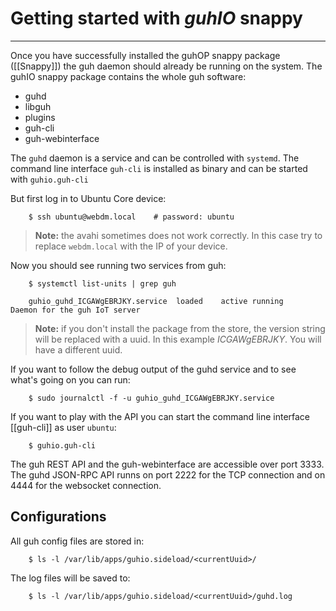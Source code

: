 # Getting started with *guhIO* snappy
--------------------------------------------

Once you have successfully installed the guhOP snappy package ([[Snappy]]) the guh daemon should already be running on the system. The guhIO snappy package contains the whole guh software:

* guhd
* libguh
* plugins
* guh-cli
* guh-webinterface

The `guhd` daemon is a service and can be controlled with `systemd`. The command line interface `guh-cli` is installed as binary and can be started with `guhio.guh-cli`

But first log in to Ubuntu Core device:

        $ ssh ubuntu@webdm.local	# password: ubuntu

    
> **Note:** the avahi sometimes does not work correctly. In this case try to replace `webdm.local` with the IP of your device.

Now you should see running two services from guh:

        $ systemctl list-units | grep guh

        guhio_guhd_ICGAWgEBRJKY.service  loaded    active running    Daemon for the guh IoT server

> **Note:** if you don't install the package from the store, the version string will be replaced with a uuid. In this example *ICGAWgEBRJKY*. You will have a different uuid.

If you want to follow the debug output of the guhd service and to see what's going on you can run:

        $ sudo journalctl -f -u guhio_guhd_ICGAWgEBRJKY.service

If you want to play with the API you can start the command line interface [[guh-cli]] as user `ubuntu`:

        $ guhio.guh-cli

The guh REST API and the guh-webinterface are accessible over port 3333. The guhd JSON-RPC API runns on port 2222 for the TCP connection and on 4444 for the websocket connection.

## Configurations

All guh config files are stored in:

        $ ls -l /var/lib/apps/guhio.sideload/<currentUuid>/


The log files will be saved to:

        $ ls -l /var/lib/apps/guhio.sideload/<currentUuid>/guhd.log


